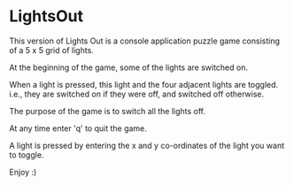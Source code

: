 # LightsOut
This version of Lights Out is a console application puzzle game consisting of a 5 x 5 grid of lights.

At the beginning of the game, some of the lights are switched on.

When a light is pressed, this light and the four adjacent lights are toggled. i.e., they are switched on if they were off, and switched off otherwise.

The purpose of the game is to switch all the lights off.

At any time enter 'q' to quit the game.

A light is pressed by entering the x and y co-ordinates of the light you want to toggle.

Enjoy :)
